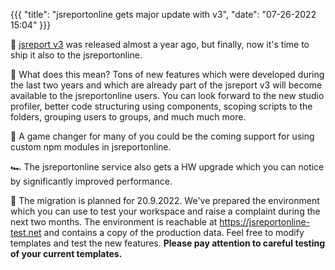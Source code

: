 ﻿

{{{
    "title": "jsreportonline gets major update with v3",
    "date": "07-26-2022 15:04"
}}}


📢 [jsreport v3](https://jsreport.net/blog/jsreport-300-released) was released almost a year ago, but finally, now it's time to ship it also to the jsreportonline.

🚀 What does this mean? Tons of new features which were developed during the last two years and which are already part of the jsreport v3 will become available to the jsreportonline users. You can look forward to the new studio profiler, better code structuring using components, scoping scripts to the folders, grouping users to groups, and much much more.

🎁 A game changer for many of you could be the coming support for using custom npm modules in jsreportonline.

🏎 The jsreportonline service also gets a HW upgrade which you can notice by significantly improved performance.

📆 The migration is planned for 20.9.2022. We've prepared the environment which you can use to test your workspace and raise a complaint during the next two months. The environment is reachable at https://jsreportonline-test.net and contains a copy of the production data. Feel free to modify templates and test the new features. **Please pay attention to careful testing of your current templates.**

